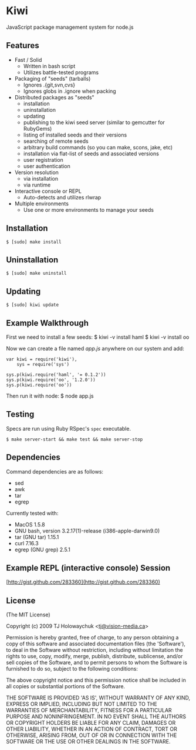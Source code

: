 
# Kiwi

  JavaScript package management system for node.js
  
## Features

  * Fast / Solid
    - Written in bash script
    - Utilizes battle-tested programs
  * Packaging of "seeds" (tarballs)
    - Ignores .{git,svn,cvs}
    - Ignores globs in .ignore when packing
  * Distributed packages as "seeds"
    - installation
    - uninstallation
    - updating
    - publishing to the kiwi seed server (similar to gemcutter for RubyGems)
    - listing of installed seeds and their versions
    - searching of remote seeds
    - arbitrary build commands (so you can make, scons, jake, etc)
    - installation via flat-list of seeds and associated versions
    - user registration
    - user authentication
  * Version resolution
    - via installation
    - via runtime
  * Interactive console or REPL
    - Auto-detects and utilizes rlwrap
  * Multiple environments
    - Use one or more environments to manage your seeds
  
## Installation

    $ [sudo] make install

## Uninstallation

    $ [sudo] make uninstall
    
## Updating 

    $ [sudo] kiwi update
    
## Example Walkthrough

First we need to install a few seeds:
    $ kiwi -v install haml
    $ kiwi -v install oo
    
Now we can create a file named _app.js_ anywhere
on our system and add:

    var kiwi = require('kiwi'),
        sys = require('sys')
    
    sys.p(kiwi.require('haml', '= 0.1.2'))
    sys.p(kiwi.require('oo', '1.2.0'))
    sys.p(kiwi.require('oo'))
    
Then run it with node:
    $ node app.js

## Testing

Specs are run using Ruby RSpec's `spec` executable.
  
    $ make server-start && make test && make server-stop
    
## Dependencies

Command dependencies are as follows:

  * sed
  * awk
  * tar
  * egrep
  
Currently tested with:
  
  * MacOS 1.5.8
  * GNU bash, version 3.2.17(1)-release (i386-apple-darwin9.0)
  * tar (GNU tar) 1.15.1
  * curl 7.16.3
  * egrep (GNU grep) 2.5.1
  
## Example REPL (interactive console) Session

  [http://gist.github.com/283360](http://gist.github.com/283360)
  
## License 

(The MIT License)

Copyright (c) 2009 TJ Holowaychuk &lt;tj@vision-media.ca&gt;

Permission is hereby granted, free of charge, to any person obtaining
a copy of this software and associated documentation files (the
'Software'), to deal in the Software without restriction, including
without limitation the rights to use, copy, modify, merge, publish,
distribute, sublicense, and/or sell copies of the Software, and to
permit persons to whom the Software is furnished to do so, subject to
the following conditions:

The above copyright notice and this permission notice shall be
included in all copies or substantial portions of the Software.

THE SOFTWARE IS PROVIDED 'AS IS', WITHOUT WARRANTY OF ANY KIND,
EXPRESS OR IMPLIED, INCLUDING BUT NOT LIMITED TO THE WARRANTIES OF
MERCHANTABILITY, FITNESS FOR A PARTICULAR PURPOSE AND NONINFRINGEMENT.
IN NO EVENT SHALL THE AUTHORS OR COPYRIGHT HOLDERS BE LIABLE FOR ANY
CLAIM, DAMAGES OR OTHER LIABILITY, WHETHER IN AN ACTION OF CONTRACT,
TORT OR OTHERWISE, ARISING FROM, OUT OF OR IN CONNECTION WITH THE
SOFTWARE OR THE USE OR OTHER DEALINGS IN THE SOFTWARE.